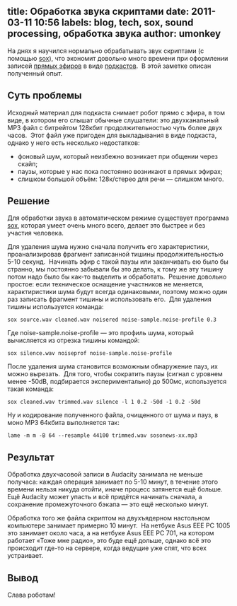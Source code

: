 title: Обработка звука скриптами
date: 2011-03-11 10:56
labels: blog, tech, sox, sound processing, обработка звука
author: umonkey
---
На днях я научился нормально обрабатывать звук скриптами (с помощью [sox][]),
что экономит довольно много времени при оформлении записей [прямых
эфиров](/live/) в виде [подкастов](/podcast/).  В этой заметке описан
полученный опыт.


## Суть проблемы

Исходный материал для подкаста снимает робот прямо с эфира, в том виде, в
котором его слышат обычные слушатели: это двухканальный MP3 файл с битрейтом
128кбит продолжительностью чуть более двух часов.  Этот файл уже пригоден для
выкладывания в виде подкаста, однако у него есть несколько недостатков:

- фоновый шум, который неизбежно возникает при общении через скайп;
- паузы, которые у нас пока постоянно возникают в прямых эфирах;
- слишком большой объём: 128к/стерео для речи — слишком много.


## Решение

Для обработки звука в автоматическом режиме существует программа [sox][],
которая умеет очень много всего, делает это быстрее и без участия человека.

Для удаления шума нужно сначала получить его характеристики, проанализировав
фрагмент записанной тишины продолжительностью 5-10 секунд.  Начинать эфир с
такой паузы или заканчивать ею было бы странно, мы постоянно забывали бы это
делать, к тому же эту тишину потом надо было бы как-то выделить и обработать. 
Решение довольно простое: если техническое оснащение участников не меняется,
характиристики шума будут всегда одинаковыми, поэтому можно один раз записать
фрагмент тишины и использовать его.  Для удаления тишины используется команда:

    sox source.wav cleaned.wav noisered noise-sample.noise-profile 0.3

Где noise-sample.noise-profile — это профиль шума, который вычисляется из
отрезка тишины командой:

    sox silence.wav noiseprof noise-sample.noise-profile

После удаления шума становится возможным обнаружение пауз, их можно вырезать. 
Для того, чтобы сократить паузы (сигнал с уровнем менее -50dB, подбирается
экспериментально) до 500мс, используется такая команда:

    sox cleaned.wav trimmed.wav silence -l 1 0.2 -50d -1 0.2 -50d

Ну и кодирование полученного файла, очищенного от шума и пауз, в моно MP3
64кбита выполняется так:

    lame -m m -B 64 --resample 44100 trimmed.wav sosonews-xx.mp3


## Результат

Обработка двухчасовой записи в Audacity занимала не меньше получаса: каждая
операция занимает по 5-10 минут, в течение этого времени нельзя никуда отойти,
иначе процесс затянется ещё больше.  Ещё Audacity может упасть и всё придётся
начинать сначала, а сохранение промежуточного бэкапа — это ещё несколько минут.

Обработка того же файла скриптом на двухъядерном настольном компьютере занимает
примерно 10 минут.  На нетбуке Asus EEE PC 1005 это занимает около часа, а на
нетбуке Asus EEE PC 701, на котором работает «Тоже мне радио», это буде ещё
дольше, однако всё это происходит где-то на сервере, когда ведущие уже спят, что
всех устраивает.


## Вывод

Слава роботам!

[sox]: http://sox.sourceforge.net
